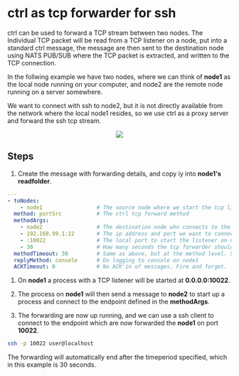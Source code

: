 # ctrl as tcp forwarder for ssh

ctrl can be used to forward a TCP stream between two nodes. The Individual TCP packet will be read from a TCP listener on a node, put into a standard ctrl message, the message are then sent to the destination node using NATS PUB/SUB where the TCP packet is extracted, and written to the TCP connection.

In the follwing example we have two nodes, where we can think of **node1** as the local node running on your computer, and node2 are the remote node running on a server somewhere.

We want to connect with ssh to node2, but it is not directly available from the network where the local node1 resides, so we use ctrl as a proxy server and forward the ssh tcp stream.

</style>
</head>
<body>
<p align="center"><img src="https://github.com/postmannen/ctrl/blob/main/doc/usecase-portforward-ssh.svg?raw=true" /></p>
</body>

## Steps

1. Create the message with forwarding details, and copy iy into **node1's readfolder**.

```yaml
---
- toNodes:
    - node1                 # The source node where we start the tcp listener
  method: portSrc           # The ctrl tcp forward method
  methodArgs:
    - node2                 # The destination node who connects to the actual endpoint
    - 192.168.99.1:22       # The ip address and port we want to connect to from endpoint.
    - :10022                # The local port to start the listener on node1
    - 30                    # How many seconds the tcp forwarder should be active
  methodTimeout: 30         # Same as above, but at the method level. Set them to the same.
  replyMethod: console      # Do logging to console on node1
  ACKTimeout: 0             # No ACK'in of messages. Fire and forget.
```

1. On **node1** a process with a TCP listener will be started at **0.0.0.0:10022**.

1. The process on **node1** will then send a message to **node2** to start up a process and connect to the endpoint defined in the **methodArgs**.

1. The forwarding are now up running, and we can use a ssh client to connect to the endpoint which are now forwarded the **node1** on port **10022**.

```bash
ssh -p 10022 user@localhost
```

The forwarding will automatically end after the timeperiod specified, which in this example is 30 seconds.
